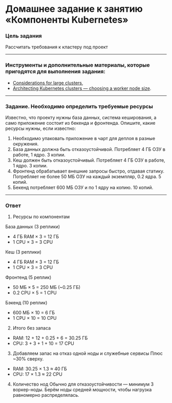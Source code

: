 # Домашнее задание к занятию «Компоненты Kubernetes»

### Цель задания

Рассчитать требования к кластеру под проект

------

### Инструменты и дополнительные материалы, которые пригодятся для выполнения задания:

- [Considerations for large clusters](https://kubernetes.io/docs/setup/best-practices/cluster-large/),
- [Architecting Kubernetes clusters — choosing a worker node size](https://learnk8s.io/kubernetes-node-size).

------

### Задание. Необходимо определить требуемые ресурсы
Известно, что проекту нужны база данных, система кеширования, а само приложение состоит из бекенда и фронтенда. Опишите, какие ресурсы нужны, если известно:

1. Необходимо упаковать приложение в чарт для деплоя в разные окружения. 
2. База данных должна быть отказоустойчивой. Потребляет 4 ГБ ОЗУ в работе, 1 ядро. 3 копии. 
3. Кеш должен быть отказоустойчивый. Потребляет 4 ГБ ОЗУ в работе, 1 ядро. 3 копии. 
4. Фронтенд обрабатывает внешние запросы быстро, отдавая статику. Потребляет не более 50 МБ ОЗУ на каждый экземпляр, 0.2 ядра. 5 копий. 
5. Бекенд потребляет 600 МБ ОЗУ и по 1 ядру на копию. 10 копий.

----

### Ответ

1. Ресурсы по компонентам

База данных (3 реплики)
- 4 ГБ RAM × 3 = 12 ГБ
- 1 CPU × 3 = 3 CPU
  
Кеш (3 реплики)
- 4 ГБ RAM × 3 = 12 ГБ
- 1 CPU × 3 = 3 CPU

Фронтенд (5 реплик)
- 50 МБ × 5 = 250 МБ (~0.25 ГБ)
- 0.2 CPU × 5 = 1 CPU

Бэкенд (10 реплик)
- 600 МБ × 10 = 6 ГБ
- 1 CPU × 10 = 10 CPU

2. Итого без запаса
- RAM: 12 + 12 + 0.25 + 6 = 30.25 ГБ
- CPU: 3 + 3 + 1 + 10 = 17 CPU

3. Добавляем запас на отказ одной ноды и служебные сервисы
Плюс ~30% сверху.
- RAM: 30.25 × 1.3 ≈ 40 ГБ
- CPU: 17 × 1.3 ≈ 22 CPU

4. Количество нод
Обычно для отказоустойчивости — минимум 3 воркер-ноды.
Берём ноды средней мощности, чтобы нагрузка равномерно распределялась.
